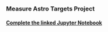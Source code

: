 ### Measure Astro Targets Project
#### [Complete the linked Jupyter Notebook](http://cedvm.zapto.org/hub/user-redirect/git-pull?repo=https%3A%2F%2Fgithub.com%2Fthebushschool%2Fastronomy&branch=gh-pages&urlpath=lab%2Ftree%2Fastronomy%2Fprojects%2F4_measure_astro_targets%2Fmeasure_angles_in_sky.ipynb?reset)